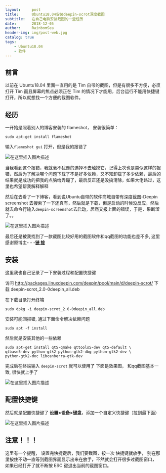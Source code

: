 ```yaml
---
layout:     post
title:      Ubuntu18.04安装deepin-scrot深度截图
subtitle:   在自己电脑安装截图的一些经历
date:       2018-12-05
author:     RainbomSea
header-img: img/post-web.jpg
catalog: true
tags:
    - Ubuntu18.04 
    - 软件
---
```


## 前言

以前在 Ubuntu18.04 里面一直用的是 Tim 自带的截图，但是有很多不方便，必须打开 Tim 而且屏幕的焦点必须正在 Tim 的情况下才能用，后台运行不能用快捷键打开，所以就想找一个方便的截图软件。

## 经历

一开始是照着别人的博客安装的 flameshot， 安装很简单：

```shell
sudo apt-get install flameshot
```

输入`flameshot gui` 打开，但是我的报错了

![在这里插入图片描述](https://img-blog.csdnimg.cn/20181205152743841.png)

当我看到这个报错，我就毫不犹豫的选择不去触摸它，记得上次也是类似这样的报错，然后为了解决哪个问题下载了不是好多依赖，又不知卸载了多少依赖，最后的结果就是成功的把我的点脑给弄蹦了，最后反正还是没搞清除，如果大佬路过，这里也希望帮我解释解释

然后在去看了一下博客，看到说Ubuntu自带的软件商城自带有深度截图-Deepin screenshot 去搜索了一下还真有，然后就是下载，但是启动的时候没反应，然后就去命令行输入`deepin-screenshot`去启动，居然又报上面的错误，于是，果断溜了。。

![在这里插入图片描述](https://img-blog.csdnimg.cn/20181205153830146.png?x-oss-process=image/watermark,type_ZmFuZ3poZW5naGVpdGk,shadow_10,text_aHR0cHM6Ly9ibG9nLmNzZG4ubmV0L3FxXzM5MjY4MTkz,size_16,color_FFFFFF,t_70)

最后还是被我找到了一款截图比较好用的截图软件和qq截图的功能也差不多, 这里感谢原博主- - -[**链 接**](https://blog.csdn.net/ROVAST/article/details/84758321)

## 安装

这里我也自己记录了一下安装过程和配置快捷键

访问 http://packages.linuxdeepin.com/deepin/pool/main/d/deepin-scrot/  下载 deepin-scrot_2.0-0deepin_all.deb 

在下载目录打开终端

```shell
sudo dpkg -i deepin-scrot_2.0-0deepin_all.deb
```

安装可能回报错, 通过下面命令解决依赖问题

```shell
sudo apt -f install  
```

然后就是安装其他的一些依赖

```
sudo apt-get install qt5-qmake qttools5-dev qt5-default \ 
qtbase5-dev python-gtk2 python-gtk2-dbg python-gtk2-dev \
python-gtk2-doc libcanberra-gtk-dev
```

完成后在终端输入 `deepin-scrot` 就可以使用了 下面是效果图， 和qq截图基本一致, 很快就上手了

![在这里插入图片描述](https://img-blog.csdnimg.cn/20181205155202540.png?x-oss-process=image/watermark,type_ZmFuZ3poZW5naGVpdGk,shadow_10,text_aHR0cHM6Ly9ibG9nLmNzZG4ubmV0L3FxXzM5MjY4MTkz,size_16,color_FFFFFF,t_70)

## 配置快捷键

然后就是配置快捷键了 **设置>设备>键盘**，添加一个自定义快捷键（拉到最下面）

![在这里插入图片描述](https://img-blog.csdnimg.cn/20181205155546575.png?x-oss-process=image/watermark,type_ZmFuZ3poZW5naGVpdGk,shadow_10,text_aHR0cHM6Ly9ibG9nLmNzZG4ubmV0L3FxXzM5MjY4MTkz,size_16,color_FFFFFF,t_70)

## 注意！！！

这里有一个提醒， 设置完快捷键后，我们要截图，按一次 快捷键就放手， 别在那里按住不动一直等到截图界面显示出来在放手，不然就会打开很多过截图窗口， 如果已经打开了就不断按 ESC 键退出当前的截图窗口。